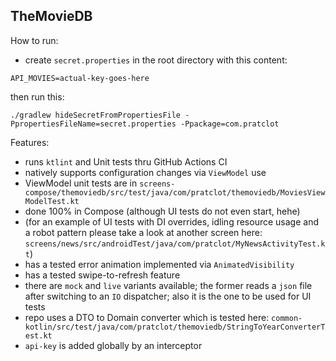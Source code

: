 ## TheMovieDB

How to run:

- create `secret.properties` in the root directory with this content:

```
API_MOVIES=actual-key-goes-here
```

then run this:

```
./gradlew hideSecretFromPropertiesFile -PpropertiesFileName=secret.properties -Ppackage=com.pratclot
```

Features:

- runs `ktlint` and Unit tests thru GitHub Actions CI
- natively supports configuration changes via `ViewModel` use
- ViewModel unit tests are
  in `screens-compose/themoviedb/src/test/java/com/pratclot/themoviedb/MoviesViewModelTest.kt`
- done 100% in Compose (although UI tests do not even start, hehe)
- (for an example of UI tests with DI overrides, idling resource usage and a robot pattern please
  take a look at another screen
  here: `screens/news/src/androidTest/java/com/pratclot/MyNewsActivityTest.kt`)
- has a tested error animation implemented via `AnimatedVisibility`
- has a tested swipe-to-refresh feature
- there are `mock` and `live` variants available; the former reads a `json` file after switching to
  an `IO` dispatcher; also it is the one to be used for UI tests
- repo uses a DTO to Domain converter which is tested here:
  `common-kotlin/src/test/java/com/pratclot/themoviedb/StringToYearConverterTest.kt`
- `api-key` is added globally by an interceptor

